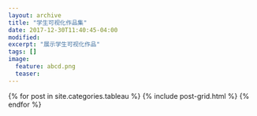 ```yaml
---
layout: archive
title: "学生可视化作品集"
date: 2017-12-30T11:40:45-04:00
modified:
excerpt: "展示学生可视化作品"
tags: []
image: 
  feature: abcd.png
  teaser: 
---
```


<html>
<head></head>
<body>
<div class="tiles">
{% for post in site.categories.tableau %}
  {% include post-grid.html %}
{% endfor %}
</div><!-- /.tiles -->

</body>
 </html>